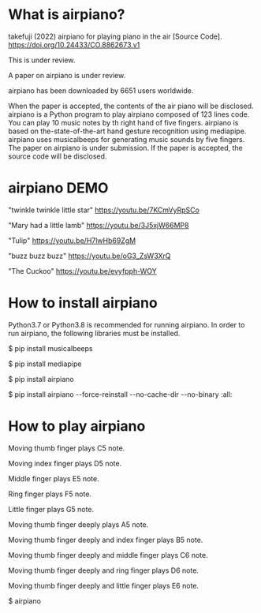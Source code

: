# What is airpiano?

takefuji (2022) airpiano for playing piano in the air [Source Code]. https://doi.org/10.24433/CO.8862673.v1

This is under review.

A paper on airpiano is under review. 

airpiano has been downloaded by 6651 users worldwide.

When the paper is accepted, the contents of the air piano will be disclosed.
airpiano is a Python program to play airpiano composed of 123 lines code. 
You can play 10 music notes by th right hand of five fingers.
airpiano is based on the-state-of-the-art hand gesture recognition using mediapipe.
airpiano uses musicalbeeps for generating music sounds by five fingers.
The paper on airpiano is under submission.
If the paper is accepted, the source code will be disclosed.

# airpiano DEMO
"twinkle twinkle little star"
https://youtu.be/7KCmVyRpSCo

"Mary had a little lamb"
https://youtu.be/3J5xjW66MP8

"Tulip" 
https://youtu.be/H7lwHb69ZgM

"buzz buzz buzz" 
https://youtu.be/oG3_ZsW3XrQ

"The Cuckoo" 
https://youtu.be/evyfpph-WOY

# How to install airpiano

Python3.7 or Python3.8 is recommended for running airpiano. 
In order to run airpiano, the following libraries must be installed.

$ pip install musicalbeeps

$ pip install mediapipe

$ pip install airpiano

$ pip install airpiano --force-reinstall --no-cache-dir --no-binary :all:

# How to play airpiano

Moving thumb finger plays C5 note.

Moving index finger plays D5 note.

Middle finger plays E5 note.

Ring finger plays F5 note.

Little finger plays G5 note.

Moving thumb finger deeply plays A5 note.

Moving thumb finger deeply and index finger plays B5 note.

Moving thumb finger deeply and middle finger plays C6 note.

Moving thumb finger deeply and ring finger plays D6 note.

Moving thumb finger deeply and little finger plays E6 note.


$ airpiano
